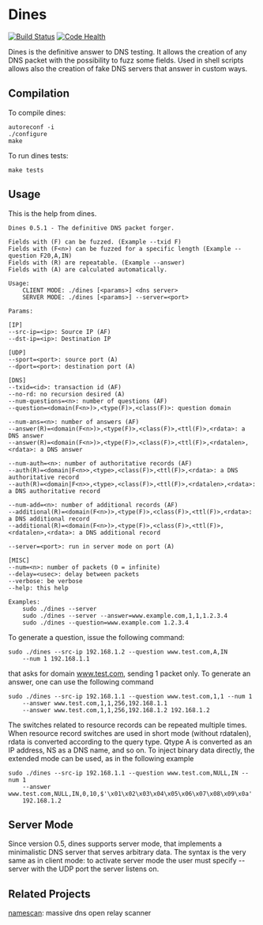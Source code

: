 # Dines

[![Build Status](https://travis-ci.org/crondaemon/dines.png)](https://travis-ci.org/crondaemon/dines)
[![Code Health](https://landscape.io/github/crondaemon/dines/master/landscape.png)](https://landscape.io/github/crondaemon/dines/master)

Dines is the definitive answer to DNS testing. It allows the creation of any DNS packet with the possibility to fuzz some fields. Used in shell scripts allows also the creation of fake DNS servers that answer in custom ways.

## Compilation

To compile dines:

    autoreconf -i
    ./configure
    make

To run dines tests:

    make tests

## Usage

This is the help from dines.

```
Dines 0.5.1 - The definitive DNS packet forger.

Fields with (F) can be fuzzed. (Example --txid F)
Fields with (F<n>) can be fuzzed for a specific length (Example --question F20,A,IN)
Fields with (R) are repeatable. (Example --answer)
Fields with (A) are calculated automatically.

Usage:
	CLIENT MODE: ./dines [<params>] <dns server>
	SERVER MODE: ./dines [<params>] --server=<port>

Params:

[IP]
--src-ip=<ip>: Source IP (AF)
--dst-ip=<ip>: Destination IP

[UDP]
--sport=<port>: source port (A)
--dport=<port>: destination port (A)

[DNS]
--txid=<id>: transaction id (AF)
--no-rd: no recursion desired (A)
--num-questions=<n>: number of questions (AF)
--question=<domain(F<n>)>,<type(F)>,<class(F)>: question domain

--num-ans=<n>: number of answers (AF)
--answer(R)=<domain(F<n>)>,<type(F)>,<class(F)>,<ttl(F)>,<rdata>: a DNS answer
--answer(R)=<domain(F<n>)>,<type(F)>,<class(F)>,<ttl(F)>,<rdatalen>,<rdata>: a DNS answer

--num-auth=<n>: number of authoritative records (AF)
--auth(R)=<domain|F<n>>,<type>,<class(F)>,<ttl(F)>,<rdata>: a DNS authoritative record
--auth(R)=<domain|F<n>>,<type>,<class(F)>,<ttl(F)>,<rdatalen>,<rdata>: a DNS authoritative record

--num-add=<n>: number of additional records (AF)
--additional(R)=<domain(F<n>)>,<type(F)>,<class(F)>,<ttl(F)>,<rdata>: a DNS additional record
--additional(R)=<domain(F<n>)>,<type(F)>,<class(F)>,<ttl(F)>,<rdatalen>,<rdata>: a DNS additional record

--server=<port>: run in server mode on port (A)

[MISC]
--num=<n>: number of packets (0 = infinite)
--delay=<usec>: delay between packets
--verbose: be verbose
--help: this help

Examples:
	sudo ./dines --server
	sudo ./dines --server --answer=www.example.com,1,1,1.2.3.4
	sudo ./dines --question=www.example.com 1.2.3.4
```

To generate a question, issue the following command:

```
sudo ./dines --src-ip 192.168.1.2 --question www.test.com,A,IN
    --num 1 192.168.1.1
```

that asks for domain www.test.com, sending 1 packet only. To generate an answer, one can use the following
command

```
sudo ./dines --src-ip 192.168.1.1 --question www.test.com,1,1 --num 1
    --answer www.test.com,1,1,256,192.168.1.1
    --answer www.test.com,1,1,256,192.168.1.2 192.168.1.2
```

The switches related to resource records can be repeated multiple times. When resource record switches are used
in short mode (without rdatalen), rdata is converted according to the query type. Qtype A is converted
as an IP address, NS as a DNS name, and so on. To inject binary data directly, the extended mode can be used,
as in the following example

```
sudo ./dines --src-ip 192.168.1.1 --question www.test.com,NULL,IN --num 1
    --answer www.test.com,NULL,IN,0,10,$'\x01\x02\x03\x04\x05\x06\x07\x08\x09\x0a'
    192.168.1.2
```

## Server Mode

Since version 0.5, dines supports server mode, that implements a minimalistic DNS server that serves arbitrary
data. The syntax is the very same as in client mode: to activate server mode the user must specify --server
with the UDP port the server listens on.

## Related Projects

[namescan](http://github.com/crondaemon/namescan): massive dns open relay scanner

